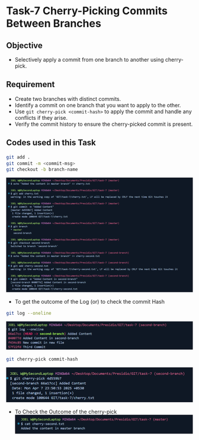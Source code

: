 # Task-7 Cherry-Picking Commits Between Branches

## Objective

- Selectively apply a commit from one branch to another using cherry-pick.

## Requirement

- Create two branches with distinct commits.
- Identify a commit on one branch that you want to apply to the other.
- Use `git cherry-pick <commit-hash>` to apply the commit and handle any conflicts if they arise.
- Verify the commit history to ensure the cherry-picked commit is present.

## Codes used in this Task

```sh
git add .
git commit -m <commit-msg>
git checkout -b branch-name
```

![Initial Message](images/Initial.png)

- To get the outcome of the Log (or) to check the commit Hash

```sh
git log --oneline
```

![Log](images/log.png)

```sh
git cherry-pick commit-hash
```

![Cherry-Pick](images/cherry-pick.png)

- To Check the Outcome of the cherry-pick
![Check](images/check.png)
